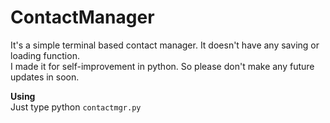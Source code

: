 # ContactManager

It's a simple terminal based contact manager. It doesn't have any saving or loading function.\
I made it for self-improvement in python. So please don't make any future updates in soon.

**Using**\
Just type python `contactmgr.py`
